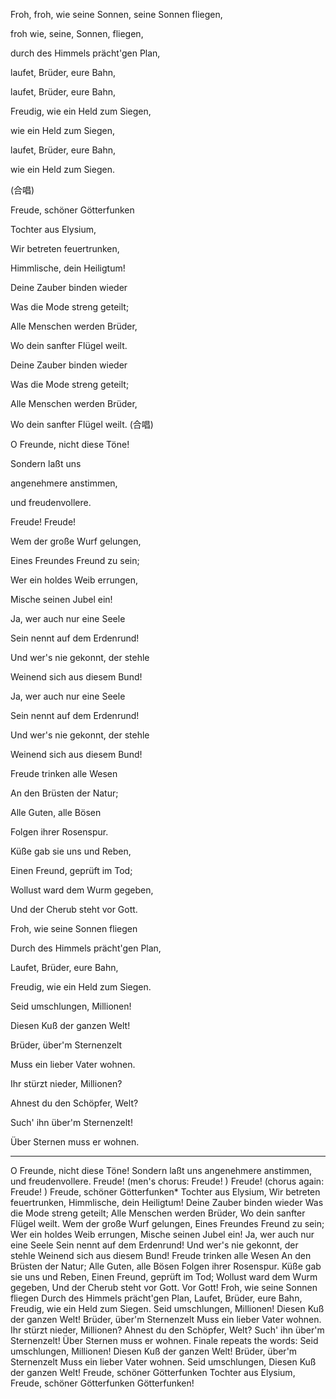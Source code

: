 Froh, froh, wie seine Sonnen, seine Sonnen fliegen, 

froh wie, seine, Sonnen, fliegen,

durch des Himmels prächt'gen Plan, 

laufet, Brüder, eure Bahn, 

laufet, Brüder, eure Bahn, 

Freudig, wie ein Held zum Siegen, 

wie ein Held zum Siegen,

laufet, Brüder, eure Bahn, 

wie ein Held zum Siegen.







(合唱)

Freude, schöner Götterfunken  

Tochter aus Elysium,  

Wir betreten feuertrunken,  

Himmlische, dein Heiligtum!  

Deine Zauber binden wieder  

Was die Mode streng geteilt;  

Alle Menschen werden Brüder,  

Wo dein sanfter Flügel weilt. 

Deine Zauber binden wieder  

Was die Mode streng geteilt;  

Alle Menschen werden Brüder,  

Wo dein sanfter Flügel weilt. (合唱)













O Freunde, nicht diese Töne!  

Sondern laßt uns  

angenehmere anstimmen,  

und freudenvollere.  

Freude! Freude! 



Wem der große Wurf gelungen, 

Eines Freundes Freund zu sein; 

Wer ein holdes Weib errungen, 

Mische seinen Jubel ein! 

Ja, wer auch nur eine Seele 

Sein nennt auf dem Erdenrund! 

Und wer's nie gekonnt, der stehle 

Weinend sich aus diesem Bund! 

Ja, wer auch nur eine Seele 

Sein nennt auf dem Erdenrund! 

Und wer's nie gekonnt, der stehle 

Weinend sich aus diesem Bund! 

 

Freude trinken alle Wesen 

An den Brüsten der Natur; 

Alle Guten, alle Bösen 

Folgen ihrer Rosenspur. 

Küße gab sie uns und Reben, 

Einen Freund, geprüft im Tod; 

Wollust ward dem Wurm gegeben, 

Und der Cherub steht vor Gott. 



Froh, wie seine Sonnen fliegen 

Durch des Himmels prächt'gen Plan, 

Laufet, Brüder, eure Bahn, 

Freudig, wie ein Held zum Siegen. 



Seid umschlungen, Millionen! 

Diesen Kuß der ganzen Welt! 

Brüder, über'm Sternenzelt 

Muss ein lieber Vater wohnen. 

Ihr stürzt nieder, Millionen? 

Ahnest du den Schöpfer, Welt? 

Such' ihn über'm Sternenzelt! 

Über Sternen muss er wohnen. 











---

O Freunde, nicht diese Töne!
Sondern laßt uns angenehmere anstimmen,
und freudenvollere.
Freude! (men's chorus: Freude! )
Freude! (chorus again: Freude! )
Freude, schöner Götterfunken*
Tochter aus Elysium,
Wir betreten feuertrunken,
Himmlische, dein Heiligtum!
Deine Zauber binden wieder
Was die Mode streng geteilt;
Alle Menschen werden Brüder,
Wo dein sanfter Flügel weilt.
Wem der große Wurf gelungen,
Eines Freundes Freund zu sein;
Wer ein holdes Weib errungen,
Mische seinen Jubel ein!
Ja, wer auch nur eine Seele
Sein nennt auf dem Erdenrund!
Und wer's nie gekonnt, der stehle
Weinend sich aus diesem Bund!
Freude trinken alle Wesen
An den Brüsten der Natur;
Alle Guten, alle Bösen
Folgen ihrer Rosenspur.
Küße gab sie uns und Reben,
Einen Freund, geprüft im Tod;
Wollust ward dem Wurm gegeben,
Und der Cherub steht vor Gott.
Vor Gott!
Froh, wie seine Sonnen fliegen
Durch des Himmels prächt'gen Plan,
Laufet, Brüder, eure Bahn,
Freudig, wie ein Held zum Siegen.
Seid umschlungen, Millionen!
Diesen Kuß der ganzen Welt!
Brüder, über'm Sternenzelt
Muss ein lieber Vater wohnen.
Ihr stürzt nieder, Millionen?
Ahnest du den Schöpfer, Welt?
Such' ihn über'm Sternenzelt!
Über Sternen muss er wohnen.
Finale repeats the words:
Seid umschlungen, Millionen!
Diesen Kuß der ganzen Welt!
Brüder, über'm Sternenzelt
Muss ein lieber Vater wohnen.
Seid umschlungen,
Diesen Kuß der ganzen Welt!
Freude, schöner Götterfunken
Tochter aus Elysium,
Freude, schöner Götterfunken
Götterfunken!